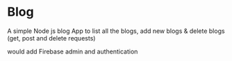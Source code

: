# Blog
A simple Node js blog App to list all the blogs, add new blogs & delete blogs (get, post and delete requests)

would add Firebase admin and authentication 
